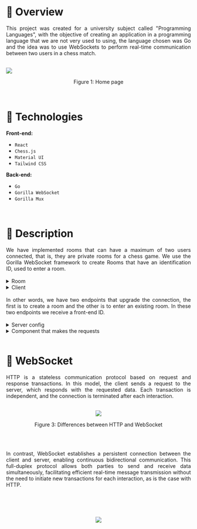 # :mag_right: Overview
<p align="justify">
This project was created for a university subject called "Programming Languages", with the objective of creating an application in a programming language that we are not very used to using, the language chosen was Go and the idea was to use WebSockets to perform real-time communication between two users in a chess match.
</p>

<br>

<img src ="https://i.imgur.com/mR0sxuA.png">
<p align="center">Figure 1: Home page</p>
<br>

 # 	:seedling: Technologies
 **Front-end:**

 - `React`
 - `Chess.js`
 - `Material UI`
 - `Tailwind CSS`

**Back-end:**
 - `Go`
 - `Gorilla WebSocket`
 - `Gorilla Mux`

<br>

# :newspaper: Description
<div align="justify ">
We have implemented rooms that can have a maximum of two users connected, that is, they are private rooms for a chess game. We use the Gorilla WebSocket framework to create Rooms that have an identification ID, used to enter a room.
</div>

 <br>

<details>
 <summary>Room</summary>
 <br>
  
 ```go
type Room struct {
	ID         string `json:"id"`
	clients    map[*Client]bool
	register   chan *Client
	unregister chan *Client
	broadcast  chan *Message
}
```
</details>

<details>
 <summary>Client</summary>
 <br>
  
 ```go
type Client struct {
	Name string
	conn *websocket.Conn
	send chan []byte
	room *Room
}
```
</details>

<br>

<div align="justify ">
In other words, we have two endpoints that upgrade the connection, the first is to create a room and the other is to enter an existing room. In these two endpoints we receive a front-end ID.  
</div>
<br>

<details>
 <summary>Server config</summary>
 <br>
  
```go
func serverConfig() http.Server {
	r := mux.NewRouter()

	r.HandleFunc("/create-room", func(w http.ResponseWriter, r *http.Request) {
		server.CreateRoom(w, r)
	})

	r.HandleFunc("/join-room", func(w http.ResponseWriter, r *http.Request) {
		server.JoinRoom(w, r)
	})

	return http.Server{
		Addr:              "127.0.0.1:8000",
		Handler:           r,
		ReadTimeout:       15 * time.Second,
		ReadHeaderTimeout: 15 * time.Second,
	}
}
```
</details>

<details>
 <summary>Component that makes the requests</summary>
 <br>
  
<div align="center">
  <img src ="https://i.imgur.com/Yx3NaXK.png">
</div>
<p align="center">Figure 2: Lobby component</p>
</details>

<br>

# :electric_plug: WebSocket
<p align="justify">
HTTP is a stateless communication protocol based on request and response transactions. In this model, the client sends a request to the server, which responds with the requested data. Each transaction is independent, and the connection is terminated after each interaction.
</p>
<br>

<div align="center">
<img src ="https://assets-global.website-files.com/5ff66329429d880392f6cba2/617a90ab08641e631353de50_Websocket%20vs%20HTTP.png">
<p>Figure 3: Differences between HTTP and WebSocket</p>
</div>
<br>

<br>

<p align="justify">
In contrast, WebSocket establishes a persistent connection between the client and server, enabling continuous bidirectional communication. This full-duplex protocol allows both parties to send and receive data simultaneously, facilitating efficient real-time message transmission without the need to initiate new transactions for each interaction, as is the case with HTTP.
</p>

<br><br><br>

<div align="center">
  <img src ="https://i.imgur.com/Ru6gEx0.png">
</div>

